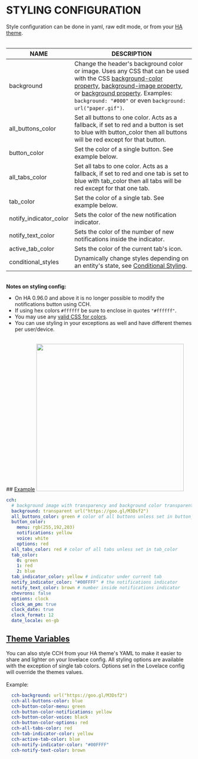 # **STYLING CONFIGURATION**

Style configuration can be done in yaml, raw edit mode, or from your [HA theme](#theme-variables).
<br><br>

|NAME|DESCRIPTION|
|-|-|
|background|Change the header's background color or image. Uses any CSS that can be used with the CSS [background-color property](https://www.w3schools.com/cssref/pr_background-color.asp), [background-image property](https://www.w3schools.com/cssref/pr_background-image.asp), or [background property](https://www.w3schools.com/cssref/css3_pr_background.asp). Examples: `background: "#000"` or even `background: url("paper.gif")`.
|all_buttons_color|Set all buttons to one color. Acts as a fallback, if set to red and a button is set to blue with button_color then all buttons will be red except for that button.
|button_color|Set the color of a single button. See example below.
|all_tabs_color|Set all tabs to one color. Acts as a fallback, if set to red and one tab is set to blue with tab_color then all tabs will be red except for that one tab.
|tab_color|Set the color of a single tab. See example below.
|notify_indicator_color|Sets the color of the new notification indicator.
|notify_text_color|Sets the color of the number of new notifications inside the indicator.
|active_tab_color|Sets the color of the current tab's icon.
|conditional_styles|Dynamically change styles depending on an entity's state, see [Conditional Styling](../Conditional-Styling-Config/).

<br>
<b>Notes on styling config:</b>

* On HA 0.96.0 and above it is no longer possible to modify the notifications button using CCH.
* If using hex colors `#ffffff` be sure to enclose in quotes `"#ffffff"`.
* You may use any [valid CSS for colors](https://www.w3schools.com/cssref/pr_text_color.asp).
* You can use styling in your exceptions as well and have different themes per user/device.

<br>
## <u>Example</u>
<img src="https://i.imgur.com/t6VMKHf.png" width="400px"><br>

```yaml
cch:
  # background image with transparency and background color transparent
  background: transparent url("https://goo.gl/M3Dsf2")
  all_buttons_color: green # color of all buttons unless set in button_color
  button_color:
    menu: rgb(255,192,203)
    notifications: yellow
    voice: white
    options: red
  all_tabs_color: red # color of all tabs unless set in tab_color
  tab_color:
    0: green
    1: red
    2: blue
  tab_indicator_color: yellow # indicator under current tab
  notify_indicator_color: "#00FFFF" # the notifications indicator
  notify_text_color: brown # number inside notifications indicator
  chevrons: false
  options: clock
  clock_am_pm: true
  clock_date: true
  clock_format: 12
  date_locale: en-gb
```

## <u>Theme Variables</u>
You can also style CCH from your HA theme's YAML to make it easier to share and lighter on your lovelace config. All styling options are available with the exception of single tab colors. Options set in the Lovelace config will override the themes values.
<br>
<br>
Example:<br>

```yaml
  cch-background: url("https://goo.gl/M3Dsf2")
  cch-all-buttons-color: blue
  cch-button-color-menu: green
  cch-button-color-notifications: yellow
  cch-button-color-voice: black
  cch-button-color-options: red
  cch-all-tabs-color: red
  cch-tab-indicator-color: yellow
  cch-active-tab-color: blue
  cch-notify-indicator-color: "#00FFFF"
  cch-notify-text-color: brown
```